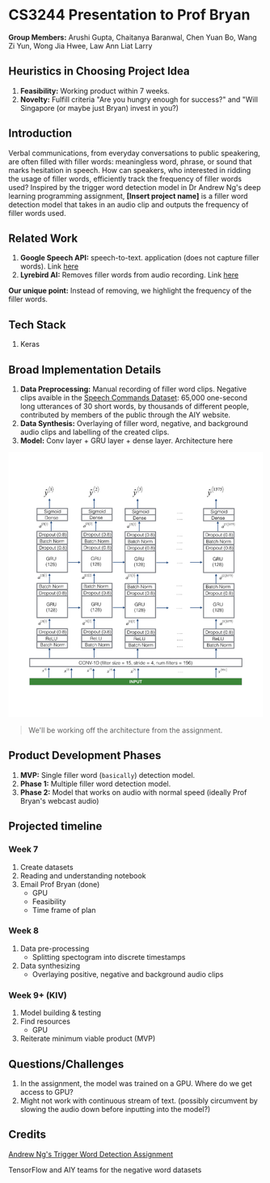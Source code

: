 # CS3244 Presentation to Prof Bryan
**Group Members:** Arushi Gupta, Chaitanya Baranwal, Chen Yuan Bo, Wang Zi Yun, Wong Jia Hwee, Law Ann Liat Larry

## Heuristics in Choosing Project Idea
1. **Feasibility:** Working product within 7 weeks.
2. **Novelty:** Fulfill criteria "Are you hungry enough for success?" and "Will Singapore (or maybe just Bryan) invest in you?)

## Introduction
Verbal communications, from everyday conversations to public speakering, are often filled with filler words: meaningless word, phrase, or sound that marks hesitation in speech. How can speakers, who interested in ridding the usage of filler words, efficiently track the frequency of filler words used? Inspired by the trigger word detection model in Dr Andrew Ng's deep learning programming assignment, **[Insert project name]** is a filler word detection model that takes in an audio clip and outputs the frequency of filler words used.

## Related Work
1. **Google Speech API:** speech-to-text. application (does not capture filler words). Link [here](https://cloud.google.com/speech-to-text)
2. **Lyrebird AI:** Removes filler words from audio recording. Link [here](https://www.coywolf.news/content/podcast-filler-word-detection-removal/)

**Our unique point:** Instead of removing, we highlight the frequency of the filler words.

## Tech Stack
1. Keras

## Broad Implementation Details
1. **Data Preprocessing:** Manual recording of filler word clips. Negative clips avaible in the [Speech Commands Dataset](https://ai.googleblog.com/2017/08/launching-speech-commands-dataset.html): 65,000 one-second long utterances of 30 short words, by thousands of different people, contributed by members of the public through the AIY website. 
2. **Data Synthesis:** Overlaying of filler word, negative, and background audio clips and labelling of the created clips.
3. **Model:** Conv layer + GRU layer + dense layer. Architecture here

![Neural Network Architecture](/images/nn_architecture.png)

> We'll be working off the architecture from the assignment.

## Product Development Phases
1. **MVP:** Single filler word (`basically`) detection model.
2. **Phase 1:** Multiple filler word detection model.
3. **Phase 2:** Model that works on audio with normal speed (ideally Prof Bryan's webcast audio)

## Projected timeline
### Week 7
1. Create datasets
2. Reading and understanding notebook
3. Email Prof Bryan (done)
   - GPU
   - Feasibility
   - Time frame of plan

### Week 8
1. Data pre-processing
   - Splitting spectogram into discrete timestamps
2. Data synthesizing   
   - Overlaying positive, negative and background audio clips

### Week 9+ (KIV)
1. Model building & testing
2. Find resources
   - GPU
3. Reiterate minimum viable product (MVP)

## Questions/Challenges
1. In the assignment, the model was trained on a GPU. Where do we get access to GPU?
2. Might not work with continuous stream of text. (possibly circumvent by slowing the audio down before inputting into the model?)

## Credits
[Andrew Ng's Trigger Word Detection Assignment](https://github.com/Kulbear/deep-learning-coursera/blob/master/Sequence%20Models/Trigger%20word%20detection%20-%20v1.ipynb)

TensorFlow and AIY teams for the negative word datasets
